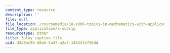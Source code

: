 ```yaml
---
content_type: resource
description: ''
file: null
file_location: /coursemedia/18-s096-topics-in-mathematics-with-applications-in-finance-fall-2013/d3a8ec94d8ab5a47a2a714633fe756dd_uBeM1FUk4Ps.vtt
file_type: application/x-subrip
resourcetype: Other
title: 3play caption file
uid: d3a8ec94-d8ab-5a47-a2a7-14633fe756dd
---
```

